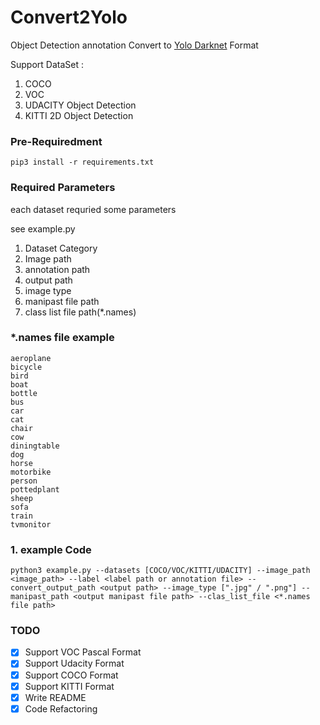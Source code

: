 # Convert2Yolo
Object Detection annotation Convert to [Yolo Darknet](https://pjreddie.com/darknet/yolo/) Format

Support DataSet : 

1. COCO
2. VOC
3. UDACITY Object Detection
4. KITTI 2D Object Detection

### Pre-Requiredment

```
pip3 install -r requirements.txt
```

### Required Parameters 

each dataset requried some parameters

see example.py

  1. Dataset Category
  2. Image path
  3. annotation path
  4. output path
  5. image type
  6. manipast file path
  7. class list file path(*.names)
  
### *.names file example
```
aeroplane
bicycle
bird
boat
bottle
bus
car
cat
chair
cow
diningtable
dog
horse
motorbike
person
pottedplant
sheep
sofa
train
tvmonitor
```

### 1. example Code
```
python3 example.py --datasets [COCO/VOC/KITTI/UDACITY] --image_path <image_path> --label <label path or annotation file> --convert_output_path <output path> --image_type [".jpg" / ".png"] --manipast_path <output manipast file path> --clas_list_file <*.names file path>
```

### TODO
- [x] Support VOC Pascal Format
- [x] Support Udacity Format
- [x] Support COCO Format
- [x] Support KITTI Format
- [x] Write README
- [x] Code Refactoring
